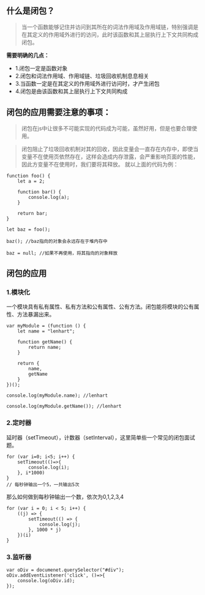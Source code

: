 ﻿## 什么是闭包？

>当一个函数能够记住并访问到其所在的词法作用域及作用域链，特别强调是在其定义的作用域外进行的访问，此时该函数和其上层执行上下文共同构成闭包。

**需要明确的几点：**

- 1.闭包一定是函数对象
- 2.闭包和词法作用域、作用域链、垃圾回收机制息息相关
- 3.当函数一定是在其定义的作用域外进行访问时，才产生闭包
- 4.闭包是由该函数和其上层执行上下文共同构成


## 闭包的应用需要注意的事项：
>闭包在js中让很多不可能实现的代码成为可能，虽然好用，但是也要合理使用。

>闭包阻止了垃圾回收机制对其的回收，因此变量会一直存在内存中，即使当变量不在使用页依然存在，这样会造成内存泄露，会严重影响页面的性能，因此方变量不在使用时，我们要将其释放。
就以上面的代码为例：

```
function foo() {
    let a = 2;

    function bar() {
        console.log(a);
    }

    return bar;
}

let baz = foo();

baz(); //baz指向的对象会永远存在于堆内存中

baz = null; //如果不再使用，将其指向的对象释放
```

## 闭包的应用

### 1.模块化 
一个模块具有私有属性、私有方法和公有属性、公有方法。闭包能将模块的公有属性、方法暴漏出来。
```
var myModule = (function () {
    let name = "lenhart";

    function getName() {
        return name;
    }

    return {
        name,
        getName
    }
})();

console.log(myModule.name); //lenhart

console.log(myModule.getName()); //lenhart
```

### 2.定时器
延时器（setTimeout），计数器（setInterval），这里简单些一个常见的闭包面试题。

```
for (var i=0; i<5; i++) {
    setTimeout(()=>{
        console.log(i);
    }, i*1000)
}
// 每秒钟输出一个5，一共输出5次
```
那么如何做到每秒钟输出一个数，依次为0,1,2,3,4
```
for (var i = 0; i < 5; i++) {
    ((j) => {
        setTimeout(() => {
            console.log(j);
        }, 1000 * j)
    })(i)
}
```

### 3.监听器
```
var oDiv = documenet.querySelector("#div");
oDiv.addEventListener('click', ()=>{
    console.log(oDiv.id);
});
```
